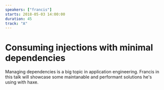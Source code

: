 ```yaml
---
speakers: ["francis"]
starts: 2018-05-03 14:00:00
duration: 45
track: "A"
---
```


# Consuming injections with minimal dependencies

Managing dependencies is a big topic in application engineering. 
Francis in this talk will showcase some maintanable and performant solutions he's using with haxe.